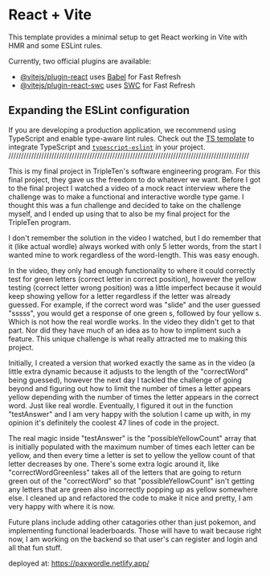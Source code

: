 # React + Vite

This template provides a minimal setup to get React working in Vite with HMR and some ESLint rules.

Currently, two official plugins are available:

- [@vitejs/plugin-react](https://github.com/vitejs/vite-plugin-react/blob/main/packages/plugin-react/README.md) uses [Babel](https://babeljs.io/) for Fast Refresh
- [@vitejs/plugin-react-swc](https://github.com/vitejs/vite-plugin-react-swc) uses [SWC](https://swc.rs/) for Fast Refresh

## Expanding the ESLint configuration

If you are developing a production application, we recommend using TypeScript and enable type-aware lint rules. Check out the [TS template](https://github.com/vitejs/vite/tree/main/packages/create-vite/template-react-ts) to integrate TypeScript and [`typescript-eslint`](https://typescript-eslint.io) in your project.
///////////////////////////////////////////////////////////////////////////////////////////////

This is my final project in TripleTen's software engineering program.
For this final project, they gave us the freedom to do whatever we want. Before I got to the final project I watched a video of a mock react interview where the challenge was to make a functional and interactive wordle type game. I thought this was a fun challenge and decided to take on the challenge myself, and I ended up using that to also be my final project for the TripleTen program.

I don't remember the solution in the video I watched, but I do remember that it (like actual wordle) always worked with only 5 letter words, from the start I wanted mine to work regardless of the word-length. This was easy enough.

In the video, they only had enough functionality to where it could correctly test for green letters (correct letter in correct position), however the yellow testing (correct letter wrong position) was a little imperfect because it would keep showing yellow for a letter regardless if the letter was already guessed. For example, if the correct word was "slide" and the user guessed "sssss", you would get a response of one green s, followed by four yellow s. Which is not how the real wordle works. In the video they didn't get to that part. Nor did they have much of an idea as to how to impliment such a feature. This unique challenge is what really attracted me to making this project.

Initially, I created a version that worked exactly the same as in the video (a little extra dynamic because it adjusts to the length of the "correctWord" being guessed), however the next day I tackled the challenge of going beyond and figuring out how to limit the number of times a letter appears yellow depending with the number of times the letter appears in the correct word. Just like real wordle. Eventually, I figured it out in the function "testAnswer" and I am very happy with the solution I came up with, in my opinion it's definitely the coolest 47 lines of code in the project. 

The real magic inside "testAnswer" is the "possibleYellowCount" array that is initially populated with the maximum number of times each letter can be yellow, and then every time a letter is set to yellow the yellow count of that letter decreases by one. There's some extra logic around it, like "correctWordGreenless" takes all of the letters that are going to return green out of the "correctWord" so that "possibleYellowCount" isn't getting any letters that are green also incorrectly popping up as yellow somewhere else. I cleaned up and refactored the code to make it nice and pretty, I am very happy with where it is now.

Future plans include adding other catagories other than just pokemon, and implementing functional leaderboards. Those will have to wait because right now, I am working on the backend so that user's can register and login and all that fun stuff.

deployed at: 
https://paxwordle.netlify.app/